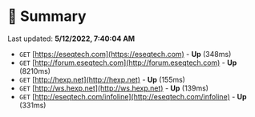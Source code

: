 # 📖 Summary
Last updated: **5/12/2022, 7:40:04 AM**

- `GET` [https://eseqtech.com](https://eseqtech.com) - **Up** (348ms)
- `GET` [http://forum.eseqtech.com](http://forum.eseqtech.com) - **Up** (8210ms)
- `GET` [http://hexp.net](http://hexp.net) - **Up** (155ms)
- `GET` [http://ws.hexp.net](http://ws.hexp.net) - **Up** (139ms)
- `GET` [http://eseqtech.com/infoline](http://eseqtech.com/infoline) - **Up** (331ms)
